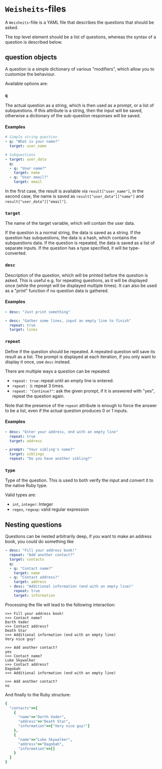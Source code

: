 # `Weisheits`-files

A `Weisheits`-fiile is a YAML file that describes the questions that should be
asked.

The top level element should be a list of questions, whereas the syntax of a
question is described below.

## question objects

A question is a simple dictionary of various "modifiers", which allow you to
customize the behaviour.

Available options are:

### `q`

The actual question as a string, which is then used as a prompt, or a list of
subquestions. If this attribute is a string, then the input will be saved,
otherwise a dictionary of the sub-question responses will be saved.

#### Examples

```yaml
# Simple string question
- q: "What is your name?"
  target: user_name

# Subquestions
- target: user_data
  q:
  - q: "User name?"
    target: name
  - q: "User email?"
    target: email
```

In the first case, the result is available via `result["user_name"]`, in the
second case, the name is saved as `result["user_data"]["name"]` and
`result["user_data"]["email"]`.

### `target`

The name of the target variable, which will contain the user data.

If the question is a normal string, the data is saved as a string.  If the
question has subquestions, the data is a hash, which contains the subquestions
data.  If the question is repeated, the data is saved as a list of separate
inputs.  If the question has a type specified, it will be type-converted.

### `desc`

Description of the question, which will be printed before the question is
asked. This is useful e.g. for repeating questions, as it will be displayed
once (while the prompt will be displayed multiple times). It can also be used
as a "print" function if no question data is gathered.

#### Examples

```yaml
- desc: "Just print something"

- desc: "Gather some lines, input an empty line to finish"
  repeat: true
  target: lines
```

### `repeat`

Define if the question should be repeated. A repeated question will save its
result as a list. The prompt is displayed at each iteration, if you only want
to display it once, use `desc` instead.

There are multiple ways a question can be repeated:

* `repeat: true`: repeat until an empty line is entered.
* `repeat: 3`: repeat 3 times.
* `repeat: "Continue?"`: ask the given prompt, if it is answered with "yes",
  repeat the question again.

Note that the presence of the `repeat` attribute is enough to force the answer
to be a list, even if the actual question produces 0 or 1 inputs.

#### Examples

```yaml
- desc: "Enter your address, end with an empty line"
  repeat: true
  target: address

- prompt: "Your sibling's name?"
  target: siblings
  repeat: "Do you have another sibling?"
```

### `type`

Type of the question. This is used to both verify the input and convert it to
the native Ruby type.

Valid types are:

* `int`, `integer`: Integer
* `regex`, `regexp`: valid regular expression

## Nesting questions

Questions can be nested arbitrarily deep, if you want to make an address book,
you could do something like

```yaml
- desc: "Fill your address book!"
  repeat: "Add another contact?"
  target: contacts
  q:
  - q: "Contact name?"
    target: name
  - q: "Contact address?"
    target: address
  - desc: "Additional information (end with an empty line)"
    repeat: true
    target: information
```

Processing the file will lead to the following interaction:

```
>>> Fill your address book!
>>> Contact name?
Darth Vader
>>> Contact address?
Death Star
>>> Additional information (end with an empty line)
Very nice guy!

>>> Add another contact?
yes
>>> Contact name?
Luke Skywalker
>>> Contact address?
Dagobah
>>> Additional information (end with an empty line)

>>> Add another contact?
no
```

And finally to the Ruby structure:

```ruby
{
  "contacts"=>[
    {
      "name"=>"Darth Vader",
      "address"=>"Death Star",
      "information"=>["Very nice guy!"]
    },
    {
      "name"=>"Luke Skywalker",
      "address"=>"Dagobah",
      "information"=>[]
    }
  ]
}
```
